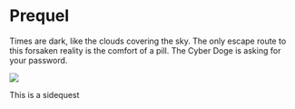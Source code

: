 # Prequel

Times are dark, like the clouds covering the sky. The only escape route to this forsaken reality is the comfort of a pill. The Cyber Doge is asking for your password.

![](./doge.jpeg)

<div class="sidequest">
This is a sidequest
</div>
